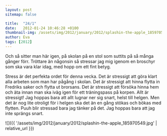 ```yaml
---
layout: post
sitemap: false

title:  "24/1"
date:   2012-01-24 10:46:28 +0100
thumbnail-img: /assets/img/2012/january/2012/splashin-the-apple_185970549.jpg
author: Eva
tags: [2012]
---
```


Och så sitter man här igen, på skolan på en stol som suttits på så många gånger förr. Tröttare än någonsin så stressar jag mig igenom en broschyr som ska vara klar idag, med hopp om ett fint betyg.






Stress är det perfekta ordet för denna vecka. Det är stressigt att göra klart alla arbeten som man har pågång i skolan. Det är stressigt att hinna flytta in Fredriks saker och flytta ut brorsans. Det är stressigt att försöka hinna hem och äta innan man ska iväg igen för ett träningspass på korpen. Allt är stressigt! Jag hoppas bara att allt lugnar ner sig snart, helst till helgen. Men det är nog lite otroligt för i helgen ska det än en gång stökas och bökas med flytten. Puuh blir stressad bara jag tänker på det. Jag hoppas bara att jag inte sprängs snart.

![]({{ '/assets/img/2012/january/2012/splashin-the-apple_185970549.jpg'  | relative_url }})

